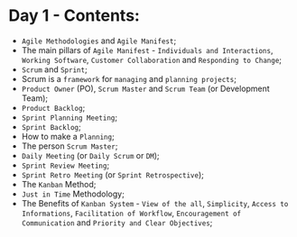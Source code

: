 # Day 1 - Contents: 

* `Agile Methodologies` and `Agile Manifest`; 
* The main pillars of `Agile Manifest` - `Individuals and Interactions`, `Working Software`, `Customer Collaboration` and `Responding to Change`; 
* `Scrum` and `Sprint`; 
* Scrum is a `framework` for `managing` and `planning projects`; 
* `Product Owner` (PO), `Scrum Master` and `Scrum Team` (or Development Team); 
* `Product Backlog`; 
* `Sprint Planning Meeting`; 
* `Sprint Backlog`; 
* How to make a `Planning`; 
* The person `Scrum Master`; 
* `Daily Meeting` (or `Daily Scrum` or `DM`); 
* `Sprint Review Meeting`; 
* `Sprint Retro Meeting` (or `Sprint Retrospective`); 
* The `Kanban` Method;  
* `Just in Time` Methodology; 
* The Benefits of `Kanban System` - `View of the all`, `Simplicity`, `Access to Informations`, `Facilitation of Workflow`, `Encouragement of Communication` and `Priority and Clear Objectives`; 
